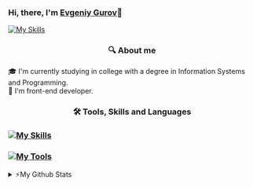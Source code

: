 ### Hi, there, I'm [Evgeniy Gurov](https://vk.com/id175747978)👋
[![My Skills](https://skillicons.dev/icons?i=discord)](https://discordapp.com/users/561600243297157130)

<div>
	<h3 align="center">🔍 About me</h3>
	<p></p>
	🎓 I'm currently studying in college with a degree in Information Systems and Programming.
	<br>
	🔰 I'm front-end developer.
</div>

<h3 align="center">🛠️ Tools, Skills and Languages</h3>

### [![My Skills](https://skillicons.dev/icons?i=html,css,tailwind,javascript,typescript,react,nodejs&theme=dark)](https://skillicons.dev)
### [![My Tools](https://skillicons.dev/icons?i=figma,git,github,vscode&theme=dark)](https://skillicons.dev)

<details>
	<summary>⚡My Github Stats</summary>
	<p></p>
	<img src="https://github-readme-stats.vercel.app/api?username=gurov-e&show_icons=true&theme=react">
</details>
